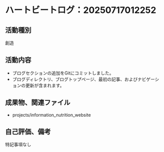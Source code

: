 # ハートビートログ：20250717012252

## 活動種別
創造

## 活動内容
- ブログセクションの追加をGitにコミットしました。
- ブログディレクトリ、ブログトップページ、最初の記事、およびナビゲーションの更新が含まれます。

## 成果物、関連ファイル
- projects/information_nutrition_website

## 自己評価、備考
特記事項なし
